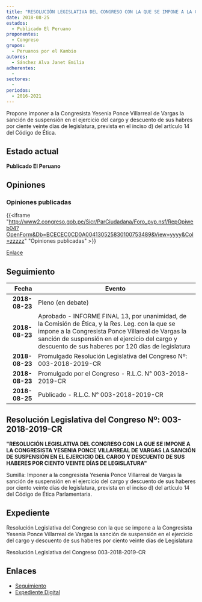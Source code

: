```yaml
---
title: "RESOLUCIÓN LEGISLATIVA DEL CONGRESO CON LA QUE SE IMPONE A LA CONGRESISTA YESENIA PONCE VILLARREAL DE VARGAS LA SANCIÓN DE SUSPENSIÓN EN EL EJERCICIO DEL CARGO Y DESCUENTO DE SUS HABERES POR CIENTO VEINTE DÍAS DE LEGISLATURA"
date: 2018-08-25
estados: 
  - Publicado El Peruano
proponentes: 
  - Congreso
grupos: 
  - Peruanos por el Kambio
autores: 
  - Sánchez Alva Janet Emilia
adherentes: 
  - 
sectores: 
  - 
periodos: 
  - 2016-2021
---
```


Propone imponer a la Congresista Yesenia Ponce Villarreal de Vargas la sanción de suspensión en el ejercicio del cargo y descuento de sus habres por ciente veinte días de legislatura, prevista en el inciso d) del artículo 14 del Código de Ética.


## Estado actual

**Publicado El Peruano**

## Opiniones

### Opiniones publicadas

{{<iframe "http://www2.congreso.gob.pe/Sicr/ParCiudadana/Foro_pvp.nsf/RepOpiweb04?OpenForm&Db=BCECEC0CD0A004130525830100753489&View=yyyy&Col=zzzzz" "Opiniones publicadas" >}}

[Enlace](http://www2.congreso.gob.pe/Sicr/ParCiudadana/Foro_pvp.nsf/RepOpiweb04?OpenForm&Db=BCECEC0CD0A004130525830100753489&View=yyyy&Col=zzzzz)

## Seguimiento

| Fecha | Evento |
|------:|--------|
| **2018-08-23** | Pleno (en debate)|
| **2018-08-23** | Aprobado - INFORME FINAL 13, por unanimidad, de la Comisión de Ética, y la Res. Leg. con la que se impone a la Congresista Ponce Villareal de Vargas la sanción de suspensión en el ejercicio del cargo y descuento de sus haberes por 120 días de legislatura|
| **2018-08-23** | Promulgado Resolución Legislativa del Congreso Nº: 003-2018-2019-CR|
| **2018-08-23** | Promulgado por el Congreso - R.L.C. N° 003-2018-2019-CR|
| **2018-08-25** | Publicado - R.L.C. N° 003-2018-2019-CR|

## Resolución Legislativa del Congreso Nº: 003-2018-2019-CR

**"RESOLUCIÓN LEGISLATIVA DEL CONGRESO CON LA QUE SE IMPONE A LA CONGRESISTA YESENIA PONCE VILLARREAL DE VARGAS LA SANCIÓN DE SUSPENSIÓN EN EL EJERCICIO DEL CARGO Y DESCUENTO DE SUS HABERES POR CIENTO VEINTE DÍAS DE LEGISLATURA"**

Sumilla: Imponer a la congresista Yesenia Ponce Villarreal de Vargas la sanción de suspensión en el ejercicio del cargo y descuento de sus haberes por ciento veinte días de legislatura, prevista en el inciso d) del artículo 14 del Código de Ética Parlamentaria.


## Expediente

Resolución Legislativa del Congreso con la que se impone a la Congresista Yesenia Ponce Villarreal de Vargas la sanción de suspensión en el ejercicio del cargo y descuento de sus haberes por ciento veinte días de Legislatura

Resolución Legislativa del Congreso 003-2018-2019-CR


## Enlaces 

- [Seguimiento](http://www2.congreso.gob.pe/Sicr/TraDocEstProc/CLProLey2016.nsf/f7fff46988ca05b1052578e100829cc7/eb430b1bcbf19226052582f20078d4eb?OpenDocument)
- [Expediente Digital](http://www2.congreso.gob.pe/Sicr/TraDocEstProc/CLProLey2016.nsf/f7fff46988ca05b1052578e100829cc7/eb430b1bcbf19226052582f20078d4eb?OpenDocument&Click=05257FB7005EB655.eb71d0cf91d8294e05256cdf006b5706/$Body/0.1C6C)
